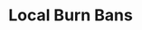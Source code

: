 ---
schema: default
title: Local Burn Bans
organization: Town of Darrington
notes: Locations of resources related to burn ban information.
resources:
  - name: Air Quality Burn Ban Status
    url: 'http://www.pscleanair.org/168/Current-Status'
    format: html
  - name: DNR Burn Ban Status
    url: 'https://fortress.wa.gov/dnr/protection/firedanger/'
    format: html
  - name: Fire Safety Burn Ban Status
    url: 'https://snohomishcountywa.gov/1144/Outdoor-Burning-Information'
    format: html
license: ''
category:
  - Environment
maintainer: Related Departments
maintainer_email: ''
---